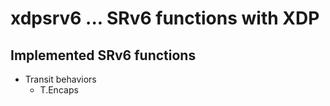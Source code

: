 # xdpsrv6 ... SRv6 functions with XDP


## Implemented SRv6 functions

* Transit behaviors
  - T.Encaps

